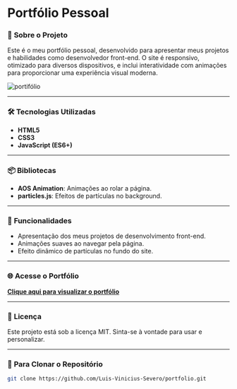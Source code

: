 # **Portfólio Pessoal**

### 📖 **Sobre o Projeto**  
Este é o meu portfólio pessoal, desenvolvido para apresentar meus projetos e habilidades como desenvolvedor front-end. O site é responsivo, otimizado para diversos dispositivos, e inclui interatividade com animações para proporcionar uma experiência visual moderna.


![portifólio](https://github.com/user-attachments/assets/90ba1d41-1421-4d5c-bd6d-dbfd13949c41)

---

### 🛠️ **Tecnologias Utilizadas**  
- **HTML5**  
- **CSS3**  
- **JavaScript (ES6+)**

---

### 📦 **Bibliotecas**  
- **AOS Animation**: Animações ao rolar a página.  
- **particles.js**: Efeitos de partículas no background.

---

### 🚀 **Funcionalidades**  
- Apresentação dos meus projetos de desenvolvimento front-end.  
- Animações suaves ao navegar pela página.  
- Efeito dinâmico de partículas no fundo do site.

---

### 🌐 **Acesse o Portfólio**  
[**Clique aqui para visualizar o portfólio**](https://github.com/Luis-Vinicius-Severo)

---

### 📄 **Licença**  
Este projeto está sob a licença MIT. Sinta-se à vontade para usar e personalizar.

---

### 📂 **Para Clonar o Repositório**  

```bash
git clone https://github.com/Luis-Vinicius-Severo/portfolio.git
